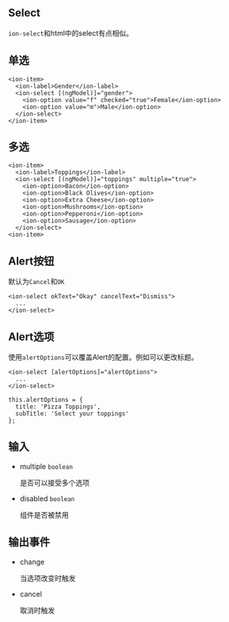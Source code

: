## Select
`ion-select`和html中的select有点相似。

## 单选

```
<ion-item>
  <ion-label>Gender</ion-label>
  <ion-select [(ngModel)]="gender">
    <ion-option value="f" checked="true">Female</ion-option>
    <ion-option value="m">Male</ion-option>
  </ion-select>
</ion-item>
```

## 多选

```
<ion-item>
  <ion-label>Toppings</ion-label>
  <ion-select [(ngModel)]="toppings" multiple="true">
    <ion-option>Bacon</ion-option>
    <ion-option>Black Olives</ion-option>
    <ion-option>Extra Cheese</ion-option>
    <ion-option>Mushrooms</ion-option>
    <ion-option>Pepperoni</ion-option>
    <ion-option>Sausage</ion-option>
  </ion-select>
<ion-item>
```

## Alert按钮

默认为`Cancel`和`OK`

```
<ion-select okText="Okay" cancelText="Dismiss">
  ...
</ion-select>

```

## Alert选项

使用`alertOptions`可以覆盖Alert的配置。例如可以更改标题。

```
<ion-select [alertOptions]="alertOptions">
  ...
</ion-select>

this.alertOptions = {
  title: 'Pizza Toppings',
  subTitle: 'Select your toppings'
};
```

## 输入

- multiple `boolean`

	是否可以接受多个选项

- disabled `boolean`

	组件是否被禁用

## 输出事件

- change

	当选项改变时触发

- cancel

	取消时触发
